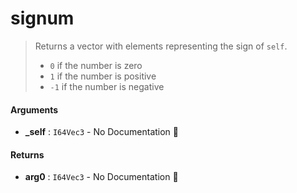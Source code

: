 # signum

>  Returns a vector with elements representing the sign of `self`.
>   - `0` if the number is zero
>   - `1` if the number is positive
>   - `-1` if the number is negative

#### Arguments

- **\_self** : `I64Vec3` \- No Documentation 🚧

#### Returns

- **arg0** : `I64Vec3` \- No Documentation 🚧